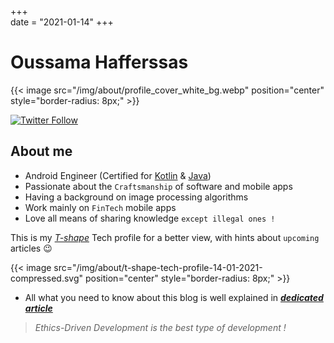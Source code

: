 +++  
date = "2021-01-14"
+++

# Oussama Hafferssas

{{< image src="/img/about/profile_cover_white_bg.webp" position="center"
style="border-radius: 8px;" >}}

[![Twitter Follow](https://img.shields.io/twitter/follow/OussamaHaff?label=%40OussamaHaff&logoColor=black&style=social)](https://twitter.com/OussamaHaff)

## About me

- Android Engineer (Certified for
  [Kotlin](https://www.credential.net/d889722c-1b2a-45cf-87b7-03361799973f)
  &
  [Java](https://www.credential.net/28ce7f3c-6252-4fc9-b1eb-16bc80ce38f9))
- Passionate about the `Craftsmanship` of software and mobile apps 
- Having a background on image processing algorithms
- Work mainly on `FinTech` mobile apps
- Love all means of sharing knowledge `except illegal ones !`

This is my [*T-shape*](https://en.wikipedia.org/wiki/T-shaped_skills) Tech profile for a better view, with hints about
`upcoming` articles 😉

{{< image src="/img/about/t-shape-tech-profile-14-01-2021-compressed.svg" position="center"
style="border-radius: 8px;" >}}

- All what you need to know about this blog is well explained in
  [***dedicated article***](https://oussamahaff.dev/posts/00_about_this_blog/)


> *Ethics-Driven Development is the best type of development !*

